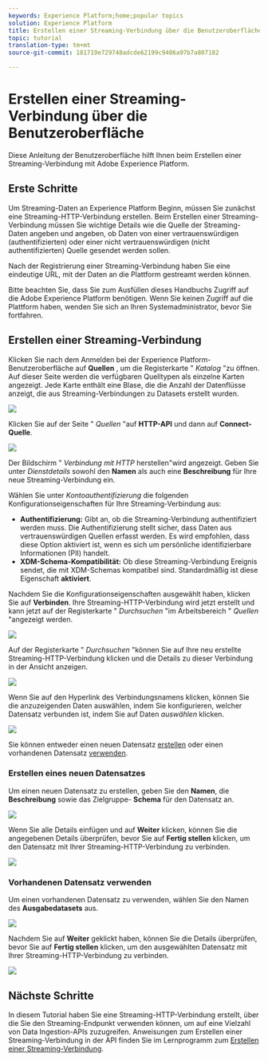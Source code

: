 ```yaml
---
keywords: Experience Platform;home;popular topics
solution: Experience Platform
title: Erstellen einer Streaming-Verbindung über die Benutzeroberfläche
topic: tutorial
translation-type: tm+mt
source-git-commit: 181719e729748adcde62199c9406a97b7a807182

---
```



# Erstellen einer Streaming-Verbindung über die Benutzeroberfläche

Diese Anleitung der Benutzeroberfläche hilft Ihnen beim Erstellen einer Streaming-Verbindung mit Adobe Experience Platform.

## Erste Schritte

Um Streaming-Daten an Experience Platform Beginn, müssen Sie zunächst eine Streaming-HTTP-Verbindung erstellen. Beim Erstellen einer Streaming-Verbindung müssen Sie wichtige Details wie die Quelle der Streaming-Daten angeben und angeben, ob Daten von einer vertrauenswürdigen (authentifizierten) oder einer nicht vertrauenswürdigen (nicht authentifizierten) Quelle gesendet werden sollen.

Nach der Registrierung einer Streaming-Verbindung haben Sie eine eindeutige URL, mit der Daten an die Plattform gestreamt werden können.

Bitte beachten Sie, dass Sie zum Ausfüllen dieses Handbuchs Zugriff auf die Adobe Experience Platform benötigen. Wenn Sie keinen Zugriff auf die Plattform haben, wenden Sie sich an Ihren Systemadministrator, bevor Sie fortfahren.

## Erstellen einer Streaming-Verbindung

Klicken Sie nach dem Anmelden bei der Experience Platform-Benutzeroberfläche auf **Quellen** , um die Registerkarte &quot; *Katalog* &quot;zu öffnen. Auf dieser Seite werden die verfügbaren Quelltypen als einzelne Karten angezeigt. Jede Karte enthält eine Blase, die die Anzahl der Datenflüsse anzeigt, die aus Streaming-Verbindungen zu Datasets erstellt wurden.

![](../images/streaming-ingestion/ui/click-sources.png)

Klicken Sie auf der Seite &quot; *Quellen* &quot;auf **HTTP-API** und dann auf **Connect-Quelle**.

![](../images/streaming-ingestion/ui/click-connect-source.png)

Der Bildschirm &quot; *Verbindung mit HTTP* herstellen&quot;wird angezeigt. Geben Sie unter *Dienstdetails* sowohl den **Namen** als auch eine **Beschreibung** für Ihre neue Streaming-Verbindung ein.

Wählen Sie unter *Kontoauthentifizierung* die folgenden Konfigurationseigenschaften für Ihre Streaming-Verbindung aus:

- **Authentifizierung:** Gibt an, ob die Streaming-Verbindung authentifiziert werden muss. Die Authentifizierung stellt sicher, dass Daten aus vertrauenswürdigen Quellen erfasst werden. Es wird empfohlen, dass diese Option aktiviert ist, wenn es sich um persönliche identifizierbare Informationen (PII) handelt.
- **XDM-Schema-Kompatibilität:** Ob diese Streaming-Verbindung Ereignis sendet, die mit XDM-Schemas kompatibel sind. Standardmäßig ist diese Eigenschaft **aktiviert**.

Nachdem Sie die Konfigurationseigenschaften ausgewählt haben, klicken Sie auf **Verbinden**. Ihre Streaming-HTTP-Verbindung wird jetzt erstellt und kann jetzt auf der Registerkarte &quot; *Durchsuchen* &quot;im Arbeitsbereich &quot; *Quellen* &quot;angezeigt werden.

![](../images/streaming-ingestion/ui/http-sources-details.png)

Auf der Registerkarte &quot; *Durchsuchen* &quot;können Sie auf Ihre neu erstellte Streaming-HTTP-Verbindung klicken und die Details zu dieser Verbindung in der Ansicht anzeigen.

![](../images/streaming-ingestion/ui/browse-sources.png)

Wenn Sie auf den Hyperlink des Verbindungsnamens klicken, können Sie die anzuzeigenden Daten auswählen, indem Sie konfigurieren, welcher Datensatz verbunden ist, indem Sie auf Daten *auswählen* klicken.

![](../images/streaming-ingestion/ui/select-data.png)

Sie können entweder einen neuen Datensatz [erstellen](#create-a-new-dataset) oder einen vorhandenen Datensatz [verwenden](#use-an-existing-dataset).

### Erstellen eines neuen Datensatzes

Um einen neuen Datensatz zu erstellen, geben Sie den **Namen**, die **Beschreibung** sowie das Zielgruppe- **Schema** für den Datensatz an.

![](../images/streaming-ingestion/ui/create-new-dataset.png)

Wenn Sie alle Details einfügen und auf **Weiter** klicken, können Sie die angegebenen Details überprüfen, bevor Sie auf **Fertig stellen** klicken, um den Datensatz mit Ihrer Streaming-HTTP-Verbindung zu verbinden.

![](../images/streaming-ingestion/ui/review-create-new-dataset.png)

### Vorhandenen Datensatz verwenden

Um einen vorhandenen Datensatz zu verwenden, wählen Sie den Namen des **Ausgabedatasets** aus.

![](../images/streaming-ingestion/ui/use-existing-dataset.png)

Nachdem Sie auf **Weiter** geklickt haben, können Sie die Details überprüfen, bevor Sie auf **Fertig stellen** klicken, um den ausgewählten Datensatz mit Ihrer Streaming-HTTP-Verbindung zu verbinden.

![](../images/streaming-ingestion/ui/review-existing-dataset.png)

## Nächste Schritte

In diesem Tutorial haben Sie eine Streaming-HTTP-Verbindung erstellt, über die Sie den Streaming-Endpunkt verwenden können, um auf eine Vielzahl von Data Ingestion-APIs zuzugreifen. Anweisungen zum Erstellen einer Streaming-Verbindung in der API finden Sie im Lernprogramm zum [Erstellen einer Streaming-Verbindung](../tutorials/create-streaming-connection.md).
